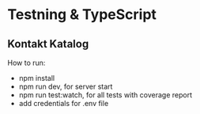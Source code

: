 # Testning & TypeScript
## Kontakt Katalog

How to run:
- npm install
- npm run dev, for server start
- npm run test:watch, for all tests with coverage report
- add credentials for .env file

